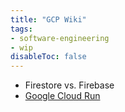 ```yaml
---
title: "GCP Wiki"
tags:
- software-engineering
- wip
disableToc: false
---
```


- Firestore vs. Firebase
- [Google Cloud Run](/notes/google-cloud-run.md)